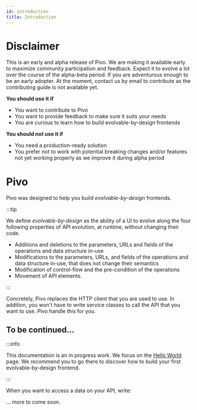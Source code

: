 ```yaml
---
id: introduction
title: Introduction
---
```


# Disclaimer

This is an early and alpha release of Pivo. We are making it available early to maximize community participation and feedback. Expect it to evolve a lot over the course of the alpha-beta period. If you are adventurous enough to be an early adopter. At the moment, contact us by email to contribute as the contributing guide is not available yet.

**You should use it if**

- You want to contribute to Pivo
- You want to provide feedback to make sure it suits your needs
- You are curious to learn how to build evolvable-by-design frontends

**You should not use it if**

- You need a production-ready solution
- You prefer not to work with potential breaking changes and/or features not yet working properly as we improve it during alpha period

# Pivo

Pivo was designed to help you build _evolvable-by-design_ frontends.

:::tip

We define _evolvable-by-design_ as the ability of a UI to evolve along the four following properties of API evolution, at runtime, without changing their code.

- Additions and deletions to the parameters, URLs and fields of the operations and data structure in-use
- Modifications to the parameters, URLs, and fields of the operations and data structure in-use, that does not change their semantics
- Modification of control-flow and the pre-condition of the operations
- Movement of API elements.

:::

Concretely, Pivo replaces the HTTP client that you are used to use. In addition, you won't have to write service classes to call the API that you want to use. Pivo handle this for you.

## To be continued...

:::info

This documentation is an in progress work. We focus on the [Hello World](hello-world.md) page. We recommend you to go there to discover how to build your first evolvable-by-design frontend.

:::

When you want to access a data on your API, write:

... more to come soon.
